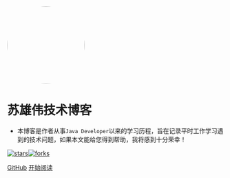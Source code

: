 <img width="180px" style="border-radius: 50%" bor src="https://avatars0.githubusercontent.com/u/16059325?s=400&u=8e5313d85034e7a864a63fdc8fbe6e4ba25111bc&v=4">

# 苏雄伟技术博客

- 本博客是作者从事```Java Developer```以来的学习历程，旨在记录平时工作学习遇到的技术问题，如果本文能给您得到帮助，我将感到十分荣幸！

[![stars](https://badgen.net/github/stars/micromatch/micromatch)![forks](https://badgen.net/github/forks/micromatch/micromatch)](https://github.com/Q-Angelo/Nodejs-Roadmap) 

[GitHub](<https://github.com/suxiongwei/blog>)
[开始阅读](README.md)

